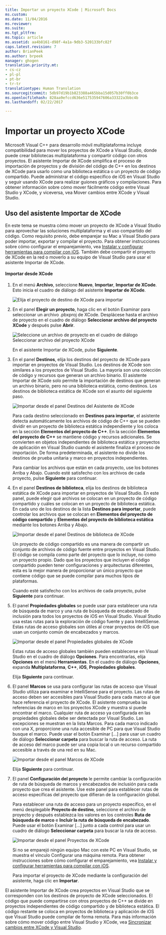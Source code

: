 ```yaml
---
title: Importar un proyecto XCode | Microsoft Docs
ms.custom: 
ms.date: 11/04/2016
ms.reviewer: 
ms.suite: 
ms.tgt_pltfrm: 
ms.topic: article
ms.assetid: aa4b8161-d98f-4a1a-9db3-520133bfc82f
caps.latest.revision: 7
author: BrianPeek
ms.author: brpeek
manager: ghogen
translation.priority.mt:
- cs-cz
- pl-pl
- pt-br
- tr-tr
translationtype: Human Translation
ms.sourcegitcommit: 5db97d19b1b823388a465bba15d057b30ff0b3ce
ms.openlocfilehash: 828aa9efccd636e517535947606a33322a3bbc4b
ms.lasthandoff: 02/22/2017

---
```

# <a name="import-an-xcode-project"></a>Importar un proyecto XCode
Microsoft Visual C++ para desarrollo móvil multiplataforma incluye compatibilidad para mover los proyectos de XCode a Visual Studio, donde puede crear bibliotecas multiplataforma y compartir código con otros proyectos. El asistente Importar de XCode simplifica el proceso de importación de proyectos y de división del código de C++ en los destinos de XCode para usarlo como una biblioteca estática o un proyecto de código compartido. Puede administrar el código específico de iOS en Visual Studio y seguir usando XCode para realizar guiones gráficos y compilaciones. Para obtener información sobre cómo mover fácilmente código entre Visual Studio y XCode, y viceversa, vea Mover cambios entre XCode y Visual Studio.  
  
## <a name="using-the-import-from-xcode-wizard"></a>Uso del asistente Importar de XCode  
 En este tema se muestra cómo mover un proyecto de XCode a Visual Studio para aprovechar las soluciones multiplataforma y el uso compartido del código. Como requisito previo, debe emparejar su Mac a Visual Studio para poder importar, exportar y compilar el proyecto. Para obtener instrucciones sobre cómo configurar el emparejamiento, vea [Instalar y configurar herramientas para compilar con iOS](../cross-platform/install-and-configure-tools-to-build-using-ios.md). También debe compartir el proyecto de XCode en la red o moverlo a su equipo de Visual Studio para usar el asistente Importar de XCode.  
  
#### <a name="import-from-xcode"></a>Importar desde XCode  
  
1.  En el menú **Archivo**, seleccione **Nuevo**, **Importar**, **Importar de XCode**. Esto inicia el cuadro de diálogo del asistente **Importar de XCode**.  
  
     ![Elija el proyecto de destino de XCode para importar](~/docs/cross-platform/media/cppmdd_u2_importxcode_choose.PNG "CPPMDD_U2_ImportXCode_Choose")  
  
2.  En el panel **Elegir un proyecto**, haga clic en el botón Examinar para seleccionar un archivo .pbxproj de XCode. Desplácese hasta el archivo de proyecto en el cuadro de diálogo **Seleccionar archivo del proyecto XCode** y después pulse **Abrir**.  
  
     ![Seleccione un archivo de proyecto en el cuadro de diálogo Seleccionar archivo del proyecto XCode](~/docs/cross-platform/media/cppmdd_u2_importxcode_browse.PNG "CPPMDD_U2_ImportXCode_Browse")  
  
     En el asistente Importar de XCode, pulse **Siguiente**.  
  
3.  En el panel **Destinos**, elija los destinos del proyecto de XCode para importar en proyectos de Visual Studio. Los destinos de XCode son similares a los proyectos de Visual Studio. La mayoría son una colección de código y recursos que generan un archivo binario. El asistente Importar de XCode solo permite la importación de destinos que generan un archivo binario, pero no una biblioteca estática, como destinos. Los destinos de biblioteca estática de XCode son el asunto del siguiente paso.  
  
     ![Importar desde el panel Destinos del Asistente de XCode](../cross-platform/media/cppmdd_u2_importxcode_destination.jpg "CPPMDD_U2_ImportXCode_Destination")  
  
     Para cada destino seleccionado en **Destinos para importar**, el asistente detecta automáticamente los archivos de código de C++ que se pueden dividir en un proyecto de biblioteca estática independiente y los coloca en la sección **Elementos del proyecto de C++**. En la sección **Elementos del proyecto de C++** se mantiene código y recursos adicionales. Se convierten en objetos independientes de biblioteca estática y proyectos de aplicación en Visual Studio cuando el asistente finaliza el proceso de importación. De forma predeterminada, el asistente no divide los destinos de prueba unitaria y marco en proyectos independientes.  
  
     Para cambiar los archivos que están en cada proyecto, use los botones Arriba y Abajo. Cuando esté satisfecho con los archivos de cada proyecto, pulse **Siguiente** para continuar.  
  
4.  En el panel **Destinos de biblioteca**, elija los destinos de biblioteca estática de XCode para importar en proyectos de Visual Studio. En este panel, puede elegir qué archivos se colocan en un proyecto de código compartido y cuáles se colocan en un proyecto de biblioteca estática. En cada uno de los destinos de la lista **Destinos para importar**, puede controlar los archivos que se colocan en **Elementos del proyecto de código compartido** y **Elementos del proyecto de biblioteca estática** mediante los botones Arriba y Abajo.  
  
     ![Importar desde el panel Destinos de biblioteca de XCode](../cross-platform/media/cppmdd_u2_importxcode_library.jpg "CPPMDD_U2_ImportXCode_Library")  
  
     Un proyecto de código compartido es una manera de compartir un conjunto de archivos de código fuente entre proyectos en Visual Studio. El código se compila como parte del proyecto que lo incluye, no como un proyecto propio. Dado que los proyectos que incluyen el código compartido pueden tener configuraciones y arquitecturas diferentes, esta es la mejor manera de proporcionar un único proyecto que contiene código que se puede compilar para muchos tipos de plataformas.  
  
     Cuando esté satisfecho con los archivos de cada proyecto, pulse **Siguiente** para continuar.  
  
5.  El panel **Propiedades globales** se puede usar para establecer una ruta de búsqueda de marco y una ruta de búsqueda de encabezado de inclusión para todos los proyectos de iOS en Visual Studio. Visual Studio usa estas rutas para la exploración de código fuente y para IntelliSense. Estas rutas de acceso globales son útiles al crear proyectos de iOS que usan un conjunto común de encabezados y marcos.  
  
     ![Importar desde el panel Propiedades globales de XCode](../cross-platform/media/cppmdd_u2_importxcode_global.jpg "CPPMDD_U2_ImportXCode_Global")  
  
     Estas rutas de acceso globales también pueden establecerse en Visual Studio en el cuadro de diálogo **Opciones**. Para encontrarlas, elija **Opciones** en el menú **Herramientas**. En el cuadro de diálogo **Opciones**, expanda **Multiplataforma**, **C++**, **iOS**, **Propiedades globales**.  
  
     Elija **Siguiente** para continuar.  
  
6.  El panel **Marcos** se usa para configurar las rutas de acceso que Visual Studio utiliza para examinar e IntelliSense para el proyecto. Las rutas de acceso deben ser accesibles para Visual Studio para cada marco al que hace referencia el proyecto de XCode. El asistente comprueba las referencias de marco en los proyectos XCode y muestra si puede encontrar el marco. Cualquier ruta de acceso ya configurada en las propiedades globales debe ser detectada por Visual Studio. Las excepciones se muestran en la lista Marcos. Para cada marco indicado con una X, proporcione una ruta accesible de PC para que Visual Studio busque el marco. Puede usar el botón Examinar [...] para usar un cuadro de diálogo **Seleccionar carpeta** para buscar la ruta de acceso. La ruta de acceso del marco puede ser una copia local o un recurso compartido accesible a través de una red en su Mac.  
  
     ![Importar desde el panel Marcos de XCode](../cross-platform/media/cppmdd_u2_importxcode_frameworks.jpg "CPPMDD_U2_ImportXCode_Frameworks")  
  
     Elija **Siguiente** para continuar.  
  
7.  El panel **Configuración del proyecto** le permite cambiar la configuración de ruta de búsqueda de marcos y encabezados de inclusión para cada proyecto que crea el asistente. Use este panel para establecer rutas de acceso específicas del proyecto que difieran de la configuración global.  
  
     Para establecer una ruta de acceso para un proyecto específico, en el menú desplegable **Proyecto de destino**, seleccione el archivo de proyecto y después establezca los valores en los controles **Ruta de búsqueda de marco** e **Incluir la ruta de búsqueda de encabezado**. Puede usar el botón Examinar [...] junto a cada control para usar un cuadro de diálogo **Seleccionar carpeta** para buscar la ruta de acceso.  
  
     ![Importar desde el panel Proyectos de XCode](../cross-platform/media/cppmdd_u2_importxcode_projects.jpg "CPPMDD_U2_ImportXCode_Projects")  
  
     Si no se emparejó ningún equipo Mac con este PC en Visual Studio, se muestra el vínculo Configurar una máquina remota. Para obtener instrucciones sobre cómo configurar el emparejamiento, vea [Instalar y configurar herramientas para compilar con iOS](../cross-platform/install-and-configure-tools-to-build-using-ios.md).  
  
     Para importar el proyecto de XCode mediante la configuración del asistente, haga clic en **Importar**.  
  
 El asistente Importar de XCode crea proyectos en Visual Studio que se corresponden con los destinos de proyecto de XCode seleccionados. El código que puede compartirse con otros proyectos de C++ se divide en proyectos independientes de código compartido y de biblioteca estática. El código restante se coloca en proyectos de biblioteca y aplicación de iOS que Visual Studio puede compilar de forma remota. Para más información sobre cómo mover código entre Visual Studio y XCode, vea [Sincronizar cambios entre XCode y Visual Studio](../cross-platform/sync-changes-between-xcode-and-visual-studio.md).
